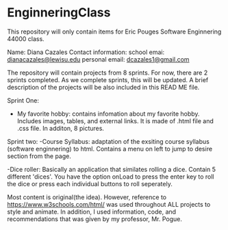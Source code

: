 # EnginneringClass

This repository will only contain items for Eric Pouges Software Enginnering 44000 class. 

Name: Diana Cazales
Contact information: 
  school emai: dianacazales@lewisu.edu
  personal email: dcazales1@gmail.com

The repository will contain projects from 8 sprints.
For now, there are 2 sprints completed. As we complete sprints, this will be updated.
A brief description of the projects will be also included in this READ ME file.

Sprint One:
 - My favorite hobby: contains infomation about my favorite hobby. Includes images, tables, and external links. It is made of .html file      and .css file. In additon, 8 pictures.  

Sprint two:
  -Course Syllabus: adaptation of the exsiting course syllabus (software enginnering) to html. Contains a menu on left to jump to desire      section from the page.
  
  -Dice roller: Basically an application that similates rolling a dice. Contain 5 different 'dices'. You have the option onLoad to press      the enter key to roll the dice or press each individual buttons to roll seperately. 
  

Most content is original(the idea). However, reference to https://www.w3schools.com/html/ was used throughout ALL projects to style and animate. In addition, I used information, code, and recommendations that was given by my professor, Mr. Pogue.
